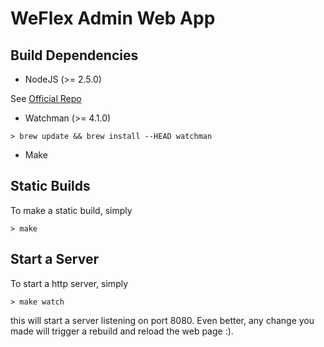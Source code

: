 WeFlex Admin Web App
====================

Build Dependencies
------------------

* NodeJS (>= 2.5.0)

See [Official Repo](https://nodejs.org/en/download/)

* Watchman (>= 4.1.0)

````
> brew update && brew install --HEAD watchman
````

* Make


Static Builds
-------------

To make a static build, simply

````
> make
````


Start a Server
--------------

To start a http server, simply

````
> make watch
````

this will start a server listening on port 8080. Even better, any
change you made will trigger a rebuild and reload the web page :).
